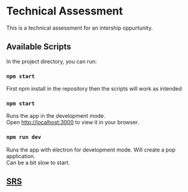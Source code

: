 # Technical Assessment

This is a technical assessment for an intership oppurtunity.

## Available Scripts

In the project directory, you can run:

### `npm start`
First npm install in the repository then the scripts will work as intended

### `npm start`
Runs the app in the development mode.\
Open [http://localhost:3000](http://localhost:3000) to view it in your browser.

### `npm run dev`
Runs the app with electron for development mode. Will create a pop application.\
Can be a bit slow to start.

## [SRS](https://github.com/Grobbies26/technical-assesment/files/9111979/technicalAssesment.pdf)
